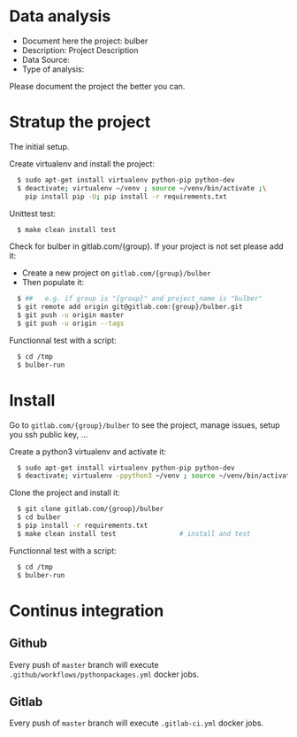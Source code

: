 # Data analysis
- Document here the project: bulber
- Description: Project Description
- Data Source:
- Type of analysis:

Please document the project the better you can.

# Stratup the project

The initial setup.

Create virtualenv and install the project:
```bash
  $ sudo apt-get install virtualenv python-pip python-dev
  $ deactivate; virtualenv ~/venv ; source ~/venv/bin/activate ;\
    pip install pip -U; pip install -r requirements.txt
```

Unittest test:
```bash
  $ make clean install test
```

Check for bulber in gitlab.com/{group}.
If your project is not set please add it:

- Create a new project on `gitlab.com/{group}/bulber`
- Then populate it:

```bash
  $ ##   e.g. if group is "{group}" and project_name is "bulber"
  $ git remote add origin git@gitlab.com:{group}/bulber.git
  $ git push -u origin master
  $ git push -u origin --tags
```

Functionnal test with a script:
```bash
  $ cd /tmp
  $ bulber-run
```
# Install
Go to `gitlab.com/{group}/bulber` to see the project, manage issues,
setup you ssh public key, ...

Create a python3 virtualenv and activate it:
```bash
  $ sudo apt-get install virtualenv python-pip python-dev
  $ deactivate; virtualenv -ppython3 ~/venv ; source ~/venv/bin/activate
```

Clone the project and install it:
```bash
  $ git clone gitlab.com/{group}/bulber
  $ cd bulber
  $ pip install -r requirements.txt
  $ make clean install test                # install and test
```
Functionnal test with a script:
```bash
  $ cd /tmp
  $ bulber-run
``` 

# Continus integration
## Github 
Every push of `master` branch will execute `.github/workflows/pythonpackages.yml` docker jobs.
## Gitlab
Every push of `master` branch will execute `.gitlab-ci.yml` docker jobs.
